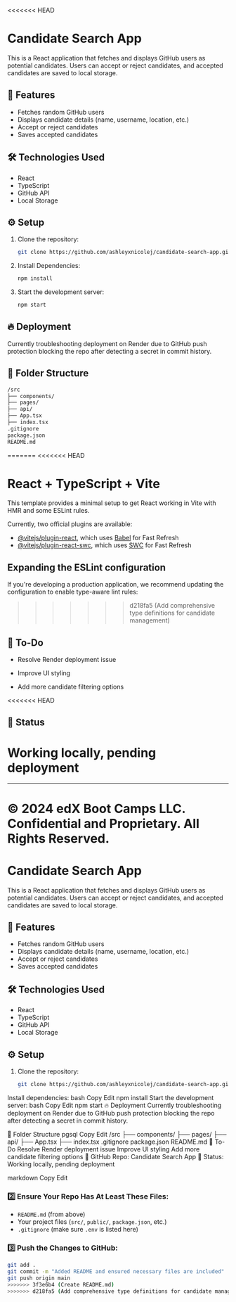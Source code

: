 <<<<<<< HEAD
# Candidate Search App  

This is a React application that fetches and displays GitHub users as potential candidates. Users can accept or reject candidates, and accepted candidates are saved to local storage.

## 🚀 Features
- Fetches random GitHub users  
- Displays candidate details (name, username, location, etc.)  
- Accept or reject candidates  
- Saves accepted candidates  

## 🛠️ Technologies Used
- React  
- TypeScript  
- GitHub API  
- Local Storage  

## ⚙️ Setup
1. Clone the repository:  
   ```bash
   git clone https://github.com/ashleyxnicolej/candidate-search-app.git

2. Install Dependencies:
    ```bash
    npm install

3. Start the development server: 
    ```bash
    npm start

## 🔥 Deployment
Currently troubleshooting deployment on Render due to GitHub push protection blocking the repo after detecting a secret in commit history.


## 📂 Folder Structure
  ```bash
/src
  ├── components/
  ├── pages/
  ├── api/
  ├── App.tsx
  ├── index.tsx
.gitignore
package.json
README.md
```
=======
<<<<<<< HEAD
# React + TypeScript + Vite

This template provides a minimal setup to get React working in Vite with HMR and some ESLint rules.

Currently, two official plugins are available:

* [@vitejs/plugin-react](https://github.com/vitejs/vite-plugin-react/blob/main/packages/plugin-react/README.md), which uses [Babel](https://babeljs.io/) for Fast Refresh
* [@vitejs/plugin-react-swc](https://github.com/vitejs/vite-plugin-react-swc), which uses [SWC](https://swc.rs/) for Fast Refresh

## Expanding the ESLint configuration

If you're developing a production application, we recommend updating the configuration to enable type-aware lint rules:
>>>>>>> d218fa5 (Add comprehensive type definitions for candidate management)


## 📌 To-Do
- Resolve Render deployment issue
  
- Improve UI styling
  
- Add more candidate filtering options


<<<<<<< HEAD
## 📌 Status
Working locally, pending deployment
=======
---
© 2024 edX Boot Camps LLC. Confidential and Proprietary. All Rights Reserved.
=======
# Candidate Search App  

This is a React application that fetches and displays GitHub users as potential candidates. Users can accept or reject candidates, and accepted candidates are saved to local storage.

## 🚀 Features
- Fetches random GitHub users  
- Displays candidate details (name, username, location, etc.)  
- Accept or reject candidates  
- Saves accepted candidates  

## 🛠️ Technologies Used
- React  
- TypeScript  
- GitHub API  
- Local Storage  

## ⚙️ Setup
1. Clone the repository:  
   ```bash
   git clone https://github.com/ashleyxnicolej/candidate-search-app.git
   
Install dependencies:
bash
Copy
Edit
npm install
Start the development server:
bash
Copy
Edit
npm start
🔥 Deployment
Currently troubleshooting deployment on Render due to GitHub push protection blocking the repo after detecting a secret in commit history.

📂 Folder Structure
pgsql
Copy
Edit
/src
  ├── components/
  ├── pages/
  ├── api/
  ├── App.tsx
  ├── index.tsx
.gitignore
package.json
README.md
📌 To-Do
 Resolve Render deployment issue
 Improve UI styling
 Add more candidate filtering options
📌 GitHub Repo: Candidate Search App
📌 Status: Working locally, pending deployment

markdown
Copy
Edit

### 2️⃣ **Ensure Your Repo Has At Least These Files:**  
- `README.md` (from above)  
- Your project files (`src/`, `public/`, `package.json`, etc.)  
- `.gitignore` (make sure `.env` is listed here)  

### 3️⃣ **Push the Changes to GitHub:**  
```bash
git add .
git commit -m "Added README and ensured necessary files are included"
git push origin main
>>>>>>> 3f3e6b4 (Create README.md)
>>>>>>> d218fa5 (Add comprehensive type definitions for candidate management)
